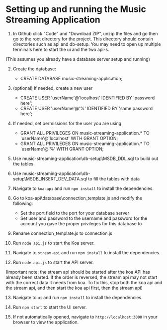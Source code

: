 # Setting up and running the Music Streaming Application
<Getting the files>

1. In Github click "Code" and "Download ZIP", unzip the files and go then go to the root directory for the project. This directory should contain directories such as api and db-setup. You may need to open up multiple terminals here to start the ui and the two api-s.


<Creating and populating the database>
	(This assumes you already have a database server setup and running)

2. Create the database:
	- CREATE DATABASE music-streaming-application;
	
3. (optional) If needed, create a new user
	- CREATE USER 'userName'@'localhost' IDENTIFIED BY 'password here';
	- CREATE USER 'userName'@'%' IDENTIFIED BY 'same password here';
	
4. If needed, set permissions for the user you are using
	- GRANT ALL PRIVILEGES ON music-streaming-application.* TO 'userName'@'localhost' WITH GRANT OPTION;
	- GRANT ALL PRIVILEGES ON music-streaming-application.* TO 'userName'@'%' WITH GRANT OPTION;


5. Use music-streaming-application\db-setup\MSDB_DDL.sql to build out the tables

6. Use music-streaming-application\db-setup\MSDB_INSERT_DEV_DATA.sql to fill the tables with data

<koa api>

7. Navigate to `koa-api` and run `npm install` to install the dependencies.


8. Go to koa-api\database\connection_template.js and modify the following:

   - Set the port field to the port for your database server
   - Set user and password to the username and password for the account you gave the proper privileges for this database to
   
9. Rename connection_template.js to connection.js


10. Run `node api.js` to start the Koa server.


<stream api>


11. Navigate to `stream-api` and run `npm install` to install the dependencies.


12. Run `node api.js` to start the API server. 


(Important note: the stream api should be started after the koa API has already been started. If the order is reversed, the stream api may not start with the correct data it needs from koa. To fix this, stop both the koa api and the stream api, and then start the koa api first, then the stream api)


<ui>


13. Navigate to `ui` and run `npm install` to install the dependencies.


14. Run `npm start` to start the UI server.


15. If not automatically opened, navigate to `http://localhost:3000` in your browser to view the application.
